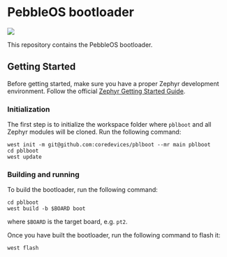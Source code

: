 # PebbleOS bootloader

<a href="https://github.com/coredevices/pblboot/actions/workflows/build.yml?query=branch%3Amain">
  <img src="https://github.com/coredevices/pblboot/actions/workflows/build.yml/badge.svg?event=push">
</a>

This repository contains the PebbleOS bootloader.

## Getting Started

Before getting started, make sure you have a proper Zephyr development
environment. Follow the official
[Zephyr Getting Started Guide](https://docs.zephyrproject.org/latest/getting_started/index.html).

### Initialization

The first step is to initialize the workspace folder where `pblboot` and all
Zephyr modules will be cloned. Run the following command:

```shell
west init -m git@github.com:coredevices/pblboot --mr main pblboot 
cd pblboot
west update
```

### Building and running

To build the bootloader, run the following command:

```shell
cd pblboot
west build -b $BOARD boot
```

where `$BOARD` is the target board, e.g. `pt2`.

Once you have built the bootloader, run the following command to flash it:

```shell
west flash
```
